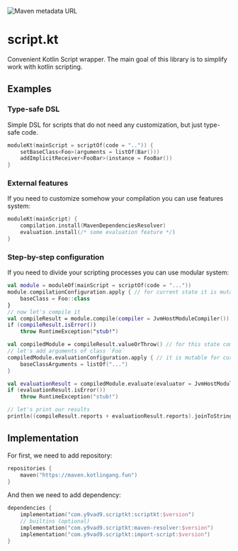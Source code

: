 ![Maven metadata URL](https://img.shields.io/maven-metadata/v?label=%24version&metadataUrl=https%3A%2F%2Fmaven.kotlingang.fun%2Ffun%2Fkotlingang%2Fscriptkt%2Fscriptkt%2Fmaven-metadata.xml)

# script.kt

Convenient Kotlin Script wrapper. The main goal of this library is to simplify work with kotlin scripting.

## Examples

### Type-safe DSL

Simple DSL for scripts that do not need any customization, but just type-safe code.

```kotlin
moduleKt(mainScript = scriptOf(code = "..")) {
    setBaseClass<Foo>(arguments = listOf(Bar()))
    addImplicitReceiver<FooBar>(instance = FooBar())
}
```

### External features

If you need to customize somehow your compilation you can use features system:

```kotlin
moduleKt(mainScript) {
    compilation.install(MavenDependenciesResolver)
    evaluation.install(/* some evaluation feature */)
}
```

### Step-by-step configuration

If you need to divide your scripting processes you can use modular system:

```kotlin
val module = moduleOf(mainScript = scriptOf(code = "..."))
module.compilationConfiguration.apply { // for current state it is mutable
    baseClass = Foo::class
}
// now let's compile it
val compileResult = module.compile(compiler = JvmHostModuleCompiler())
if (compileResult.isError())
    throw RuntimeException("stub!")

val compiledModule = compileResult.valueOrThrow() // for this state compilation configuration is immutable
// let's add arguments of class `Foo`
compiledModule.evaluationConfiguration.apply { // it is mutable for current state
    baseClassArguments = listOf("...")
}

val evaluationResult = compiledModule.evaluate(evaluator = JvmHostModuleEvaluator())
if (evaluationResult.isError())
    throw RuntimeException("stub!")

// let's print our results
println((compileResult.reports + evaluationResult.reports).joinToString("\n") { it.render() })
```

## Implementation

For first, we need to add repository:

```kotlin
repositories {
    maven("https://maven.kotlingang.fun")
}
```

And then we need to add dependency:

```kotlin
dependencies {
    implementation("com.y9vad9.scriptkt:scriptkt:$version")
    // builtins (optional)
    implementation("com.y9vad9.scriptkt:maven-resolver:$version")
    implementation("com.y9vad9.scriptkt:import-script:$version")
}
```

